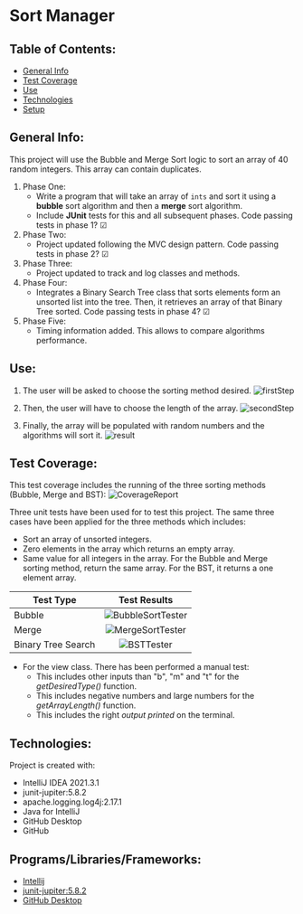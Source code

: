 # Sort Manager

## Table of Contents:

* [General Info](#general-info)
* [Test Coverage](#test-coverage)
* [Use](#use)
* [Technologies](#techonologies)
* [Setup](#setup)

## General Info:
This project will use the Bubble and Merge Sort logic to sort an array of 40 random integers. This array can contain duplicates.
1. Phase One:
   * Write a program that will take an array of `ints` and sort it using a **bubble** sort algorithm and then a **merge** sort algorithm.
   * Include **JUnit** tests for this and all subsequent phases. Code passing tests in phase 1? &#9745;
2. Phase Two:
   * Project updated following the MVC design pattern. Code passing tests in phase 2? &#9745;
3. Phase Three:
   * Project updated to track and log classes and methods.
4. Phase Four:
   * Integrates a Binary Search Tree class that sorts elements form an unsorted list into the tree. Then, it retrieves an array of that Binary Tree sorted. Code passing tests in phase 4? &#9745;
6. Phase Five:
   * Timing information added. This allows to compare algorithms performance.

## Use:
1. The user will be asked to choose the sorting method desired.
   ![firstStep](https://user-images.githubusercontent.com/63067669/152597459-7dd046e4-7a7d-4177-b871-862eca2ad3dc.png)

2. Then, the user will have to choose the length of the array.
   ![secondStep](https://user-images.githubusercontent.com/63067669/152597473-9b51ad52-f45e-4642-87c8-b736d4e6ed42.png)

3. Finally, the array will be populated with random numbers and the algorithms will sort it.
   ![result](https://user-images.githubusercontent.com/63067669/152597480-a2dde099-cc3b-4c8d-ad74-cf6a464270af.png)

## Test Coverage:

This test coverage includes the running of the three sorting methods (Bubble, Merge and BST):
![CoverageReport](https://user-images.githubusercontent.com/63067669/152597668-bec3de53-f6c4-4ce3-855d-e53c14e7dc17.png)

Three unit tests have been used for to test this project. The same three cases have been applied for the three methods which includes:
   * Sort an array of unsorted integers.
   * Zero elements in the array which returns an empty array.
   * Same value for all integers in the array. For the Bubble and Merge sorting method, return the same array. For the BST, it returns a one element array.


| Test Type          | Test Results |
|--------------------|:------------:|
| Bubble             |        ![BubbleSortTester](https://user-images.githubusercontent.com/63067669/152651952-9f591083-d611-4410-b1fb-4a5b9dc1179a.png)      |
| Merge              |   ![MergeSortTester](https://user-images.githubusercontent.com/63067669/152651950-e104fa41-6f5d-4aeb-a749-fdcf2a152480.png)    |
| Binary Tree Search |     ![BSTTester](https://user-images.githubusercontent.com/63067669/152651951-74f1e59d-d3dd-42bf-9b75-8f20501a5475.png)  |

   * For the view class. There has been performed a manual test:
     * This includes other inputs than "b", "m" and "t" for the _getDesiredType()_ function.
     * This includes negative numbers and large numbers for the _getArrayLength()_ function.
     * This includes the right _output printed_ on the terminal.

## Technologies:

Project is created with:
* IntelliJ IDEA 2021.3.1
* junit-jupiter:5.8.2
* apache.logging.log4j:2.17.1
* Java for IntelliJ
* GitHub Desktop
* GitHub

## Programs/Libraries/Frameworks:
* [Intellij](https://www.jetbrains.com/idea/download/#section=windows)
* [junit-jupiter:5.8.2](https://junit.org/junit5/docs/current/user-guide/)
* [GitHub Desktop](https://desktop.github.com)

